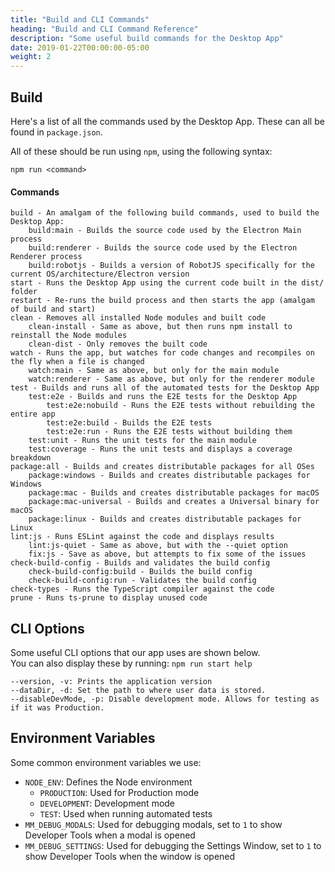```yaml
---
title: "Build and CLI Commands"
heading: "Build and CLI Command Reference"
description: "Some useful build commands for the Desktop App"
date: 2019-01-22T00:00:00-05:00
weight: 2
---
```


## Build

Here's a list of all the commands used by the Desktop App. These can all be found in `package.json`.

All of these should be run using `npm`, using the following syntax:
```
npm run <command>
```

#### Commands
```
build - An amalgam of the following build commands, used to build the Desktop App:
    build:main - Builds the source code used by the Electron Main process
    build:renderer - Builds the source code used by the Electron Renderer process
    build:robotjs - Builds a version of RobotJS specifically for the current OS/architecture/Electron version
start - Runs the Desktop App using the current code built in the dist/ folder
restart - Re-runs the build process and then starts the app (amalgam of build and start)
clean - Removes all installed Node modules and built code
    clean-install - Same as above, but then runs npm install to reinstall the Node modules
    clean-dist - Only removes the built code
watch - Runs the app, but watches for code changes and recompiles on the fly when a file is changed
    watch:main - Same as above, but only for the main module
    watch:renderer - Same as above, but only for the renderer module
test - Builds and runs all of the automated tests for the Desktop App
    test:e2e - Builds and runs the E2E tests for the Desktop App
        test:e2e:nobuild - Runs the E2E tests without rebuilding the entire app
        test:e2e:build - Builds the E2E tests
        test:e2e:run - Runs the E2E tests without building them
    test:unit - Runs the unit tests for the main module
    test:coverage - Runs the unit tests and displays a coverage breakdown
package:all - Builds and creates distributable packages for all OSes
    package:windows - Builds and creates distributable packages for Windows
    package:mac - Builds and creates distributable packages for macOS
    package:mac-universal - Builds and creates a Universal binary for macOS
    package:linux - Builds and creates distributable packages for Linux
lint:js - Runs ESLint against the code and displays results
    lint:js-quiet - Same as above, but with the --quiet option
    fix:js - Save as above, but attempts to fix some of the issues
check-build-config - Builds and validates the build config
    check-build-config:build - Builds the build config
    check-build-config:run - Validates the build config
check-types - Runs the TypeScript compiler against the code
prune - Runs ts-prune to display unused code
```

## CLI Options

Some useful CLI options that our app uses are shown below.  
You can also display these by running: `npm run start help`

```
--version, -v: Prints the application version
--dataDir, -d: Set the path to where user data is stored.
--disableDevMode, -p: Disable development mode. Allows for testing as if it was Production.
```

## Environment Variables

Some common environment variables we use:

- `NODE_ENV`: Defines the Node environment
    - `PRODUCTION`: Used for Production mode
    - `DEVELOPMENT`: Development mode
    - `TEST`: Used when running automated tests
- `MM_DEBUG_MODALS`: Used for debugging modals, set to `1` to show Developer Tools when a modal is opened
- `MM_DEBUG_SETTINGS`: Used for debugging the Settings Window, set to `1` to show Developer Tools when the window is opened